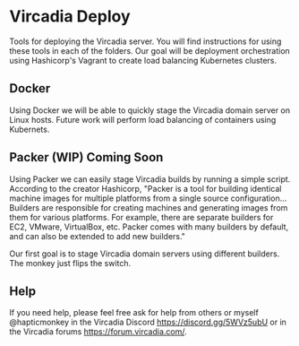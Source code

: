 # Vircadia Deploy

Tools for deploying the Vircadia server. You will find instructions for using these tools in each of the folders. Our goal will be deployment orchestration using Hashicorp's Vagrant to create load balancing Kubernetes clusters.

## Docker
Using Docker we will be able to quickly stage the Vircadia domain server on Linux hosts.  Future work will perform load balancing of containers using Kubernets.

## Packer (WIP) Coming Soon
Using Packer we can easily stage Vircadia builds by running a simple script. According to the creator Hashicorp, "Packer is a tool for building identical machine images for multiple platforms from a single source configuration... Builders are responsible for creating machines and generating images from them for various platforms. For example, there are separate builders for EC2, VMware, VirtualBox, etc. Packer comes with many builders by default, and can also be extended to add new builders." 

Our first goal is to stage Vircadia domain servers using different builders. The monkey just flips the switch.

## Help
If you need help, please feel free ask for help from others or myself @hapticmonkey in the Vircadia Discord https://discord.gg/5WVz5ubU or in the Vircadia forums https://forum.vircadia.com/.
